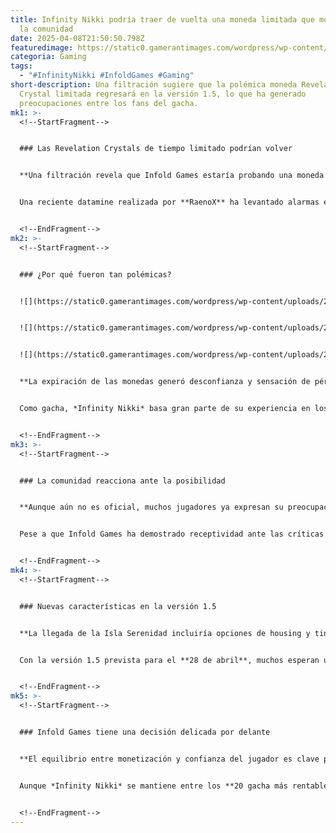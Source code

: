 ```yaml
---
title: Infinity Nikki podría traer de vuelta una moneda limitada que molestó a
  la comunidad
date: 2025-04-08T21:50:50.798Z
featuredimage: https://static0.gamerantimages.com/wordpress/wp-content/uploads/2025/04/infinity.jpg?q=70&fit=crop&w=1140&h=&dpr=1
categoria: Gaming
tags:
  - "#InfinityNikki #InfoldGames #Gaming"
short-description: Una filtración sugiere que la polémica moneda Revelation
  Crystal limitada regresará en la versión 1.5, lo que ha generado
  preocupaciones entre los fans del gacha.
mk1: >-
  <!--StartFragment-->


  ### Las Revelation Crystals de tiempo limitado podrían volver


  **Una filtración revela que Infold Games estaría probando una moneda muy criticada por los jugadores.**


  Una reciente datamine realizada por **RaenoX** ha levantado alarmas entre los fans de *Infinity Nikki*. En los archivos de la versión 1.5 se descubrió una versión de las **Revelation Crystals de tiempo limitado**, una moneda que debutó en la versión 1.0 y fue rápidamente retirada tras duras críticas. A diferencia de las Revelation Crystals normales, estas tenían una fecha de caducidad: si no se usaban antes del final del parche, desaparecían, dejando a muchos jugadores sin recompensas.


  <!--EndFragment-->
mk2: >-
  <!--StartFragment-->


  ### ¿Por qué fueron tan polémicas?


  ![](https://static0.gamerantimages.com/wordpress/wp-content/uploads/2024/12/infinity-nikki-current-next-upcoming-banner-history-outfit-schedule-1-0-blooming-fantasy-1.jpg?q=49&fit=crop&w=750&h=422&dpr=2)


  ![](https://static0.gamerantimages.com/wordpress/wp-content/uploads/2024/12/infinity-nikki-current-next-upcoming-banner-history-outfit-schedule-1-1-celestial-wishes.jpg?q=49&fit=crop&w=750&h=422&dpr=2)


  ![](https://static0.gamerantimages.com/wordpress/wp-content/uploads/2025/01/infinity-nikki-current-next-upcoming-banner-history-outfit-schedule-1-2-skyward-bouquets.jpg?q=49&fit=crop&w=750&h=422&dpr=2)


  **La expiración de las monedas generó desconfianza y sensación de pérdida entre los usuarios.**


  Como gacha, *Infinity Nikki* basa gran parte de su experiencia en los **banners de tiempo limitado** y el uso de Diamonds para obtener cosméticos exclusivos. Las Revelation Crystals tradicionales funcionan como pulls permanentes, pero la variante temporal **forzaba al jugador a gastar o perder la moneda**, sin opción de guardarla para eventos futuros. Esta mecánica fue percibida como una táctica agresiva para aumentar las compras impulsivas.


  <!--EndFragment-->
mk3: >-
  <!--StartFragment-->


  ### La comunidad reacciona ante la posibilidad


  **Aunque aún no es oficial, muchos jugadores ya expresan su preocupación en redes y foros.**


  Pese a que Infold Games ha demostrado receptividad ante las críticas —ajustando precios de trajes exclusivos y agregando mejoras de calidad de vida—, el simple hecho de que las monedas estén en los archivos del juego genera ansiedad. Algunos fans especulan que podría tratarse de una **recompensa generosa pero temporal**, mientras otros temen que se vuelva una práctica recurrente. La descripción filtrada deja claro que solo serían válidas durante la versión 1.5.


  <!--EndFragment-->
mk4: >-
  <!--StartFragment-->


  ### Nuevas características en la versión 1.5


  **La llegada de la Isla Serenidad incluiría opciones de housing y tintes para trajes.**


  Con la versión 1.5 prevista para el **28 de abril**, muchos esperan una actualización importante que no solo amplíe contenido sino que también atraiga nuevos jugadores. Las funciones más esperadas incluyen **housing personalizado**, **sistema de teñido de atuendos** y, posiblemente, eventos con recompensas generosas. Por eso, algunos piensan que las Revelation Crystals podrían regresar como parte de una promoción limitada, sin intención de imponer un modelo permanente.


  <!--EndFragment-->
mk5: >-
  <!--StartFragment-->


  ### Infold Games tiene una decisión delicada por delante


  **El equilibrio entre monetización y confianza del jugador es clave para el futuro del juego.**


  Aunque *Infinity Nikki* se mantiene entre los **20 gacha más rentables**, la confianza del jugador sigue siendo un factor clave para su crecimiento. La decisión de reintroducir una moneda tan criticada podría erosionar ese vínculo. Todo dependerá de cómo se presente: ¿será un recurso opcional y transparente, o una mecánica forzada que repita errores del pasado? La versión 1.5 marcará un momento decisivo en cómo la comunidad percibe la evolución del juego.


  <!--EndFragment-->
---
```

